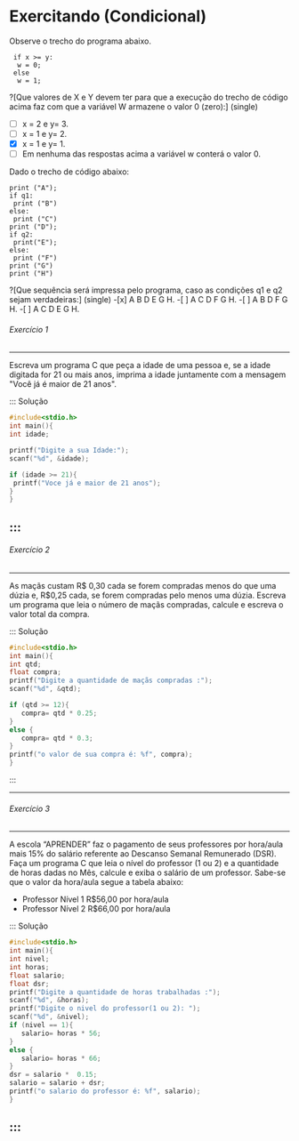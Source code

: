 # Exercitando (Condicional)

Observe o trecho do programa abaixo.
``` 
 if x >= y:
  w = 0;
 else  
  w = 1;
```

?[Que valores de X e Y devem ter para que a execução do trecho de código acima faz com que a variável W armazene o valor 0 (zero):]  (single)
-[ ] x = 2 e y= 3.
-[ ] x = 1 e y= 2.
-[x] x = 1 e y= 1.
-[ ] Em nenhuma das respostas acima a variável w conterá o valor 0.

Dado o trecho de código abaixo:
```
print ("A");
if q1:
 print ("B")
else:
 print ("C")
print ("D");
if q2:
 print("E");
else:
 print ("F")
print ("G")
print ("H")
```
<p></p>
?[Que sequência será impressa pelo programa, caso as condições q1 e q2 sejam verdadeiras:] (single)
-[x] A B D E G H.
-[ ] A C D F G H.
-[ ] A B D F G H.
-[ ] A C D E G H.

###### Exercício 1  
----
Escreva um programa C que peça a idade de uma pessoa e, se a idade digitada for 21 ou mais anos, imprima a idade juntamente com a mensagem "Você já é maior de 21 anos".

 
::: Solução

``` C
#include<stdio.h>
int main(){
int idade;

printf("Digite a sua Idade:");
scanf("%d", &idade);

if (idade >= 21){
 printf("Voce já e maior de 21 anos");
}
}
```
:::
---
###### Exercício 2  
----
As maçãs custam R$ 0,30 cada se forem compradas menos do que uma dúzia e, R$0,25 cada, se forem compradas pelo menos uma dúzia. Escreva um programa que leia o número de maçãs compradas, calcule e escreva o valor total da compra.



::: Solução

``` C
#include<stdio.h>
int main(){
int qtd;
float compra;
printf("Digite a quantidade de maçãs compradas :");
scanf("%d", &qtd);

if (qtd >= 12){
   compra= qtd * 0.25;
}
else {
   compra= qtd * 0.3;
}
printf("o valor de sua compra é: %f", compra);
}

```
:::

---
###### Exercício 3  
----
A escola “APRENDER” faz o pagamento de seus professores por hora/aula mais 15% do salário referente ao Descanso Semanal Remunerado (DSR). Faça um programa C que leia o nível do professor (1 ou 2) e a quantidade de horas dadas no Mês, calcule e exiba o salário de um professor. Sabe-se que o valor da hora/aula segue a tabela abaixo: 
+ Professor Nível 1 R$56,00 por hora/aula 
+ Professor Nível 2 R$66,00 por hora/aula 

 
::: Solução

``` C
#include<stdio.h>
int main(){
int nivel;
int horas;
float salario;
float dsr;
printf("Digite a quantidade de horas trabalhadas :");
scanf("%d", &horas);
printf("Digite o nivel do professor(1 ou 2): ");
scanf("%d", &nivel);
if (nivel == 1){
   salario= horas * 56;
}
else {
   salario= horas * 66;
}
dsr = salario *  0.15;
salario = salario + dsr;
printf("o salario do professor é: %f", salario);
}

```
:::
----
